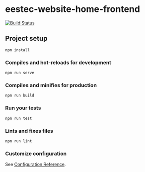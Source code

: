 # eestec-website-home-frontend
[![Build Status](https://travis-ci.org/EESTEC-AGH-Krakow/eestec-website-home-frontend.svg?branch=master)](https://travis-ci.com/EESTEC-AGH-Krakow/eestec-website-home-frontend)
## Project setup
```
npm install
```

### Compiles and hot-reloads for development
```
npm run serve
```

### Compiles and minifies for production
```
npm run build
```

### Run your tests
```
npm run test
```

### Lints and fixes files
```
npm run lint
```

### Customize configuration
See [Configuration Reference](https://cli.vuejs.org/config/).

